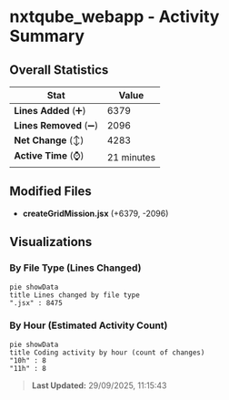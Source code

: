 # nxtqube_webapp - Activity Summary 

## Overall Statistics

| Stat                   | Value                                                             |
| ---------------------- | ----------------------------------------------------------------- |
| **Lines Added** (➕)   | 6379                                          |
| **Lines Removed** (➖) | 2096                                        |
| **Net Change** (↕)    | 4283                |
| **Active Time** (⌚)   | 21 minutes |


## Modified Files
- **createGridMission.jsx** (+6379, -2096)

## Visualizations

### By File Type (Lines Changed)

```mermaid
pie showData
title Lines changed by file type
".jsx" : 8475
```

### By Hour (Estimated Activity Count)

```mermaid
pie showData
title Coding activity by hour (count of changes)
"10h" : 8
"11h" : 8
```


> **Last Updated:** 29/09/2025, 11:15:43
